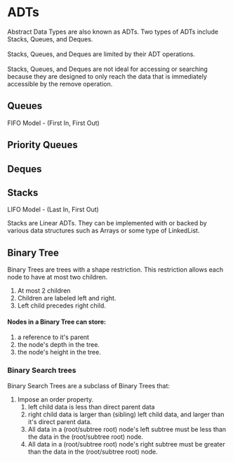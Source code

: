 # ADTs
Abstract Data Types are also known as ADTs. Two types of ADTs include Stacks, Queues, and Deques.
<br>
<br>
Stacks, Queues, and Deques are limited by their ADT operations.
<br>
<br>
Stacks, Queues, and Deques are not ideal for accessing or searching because they are designed to only reach the data that is immediately accessible by the remove operation.
## Queues
FIFO Model - (First In, First Out)
## Priority Queues

## Deques

## Stacks
LIFO Model - (Last In, First Out)
<p>
Stacks are Linear ADTs. They can be implemented with or backed by various data structures such as Arrays or some type of LinkedList.
</p>

## Binary Tree
Binary Trees are trees with a shape restriction. This restriction allows each node to have at most two children.
<br>
1. At most 2 children
2. Children are labeled left and right.
3. Left child precedes right child.
#### Nodes in a Binary Tree can store:
1. a reference to it's parent
2. the node's depth in the tree.
3. the node's height in the tree.
### Binary Search trees
Binary Search Trees are a subclass of Binary Trees that: 
<br> 
1. Impose an order property. 
   1. left child data is less than direct parent data
   2. right child data is larger than (sibling) left child data, and larger than it's direct parent data.
   3. All data in a (root/subtree root) node's left subtree must be less than the data in the (root/subtree root) node.
   4. All data in a (root/subtree root) node's right subtree must be greater than the data in the (root/subtree root) node.
